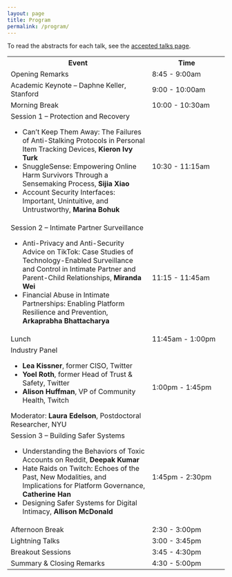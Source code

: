 ```yaml
---
layout: page
title: Program
permalink: /program/
---
```


To read the abstracts for each talk, see the [accepted talks page](/accepted_talks).

<table>
    <tr>
        <th style='width:65%'> Event </th>
        <th> Time </th>
    </tr>
    <tr>
        <td> Opening Remarks </td>
        <td> 8:45 - 9:00am </td>
    </tr>
    <tr>
        <td> Academic Keynote – Daphne Keller, Stanford </td>
        <td> 9:00 - 10:00am </td>
    </tr>
    <tr>
        <td> Morning Break </td>
        <td> 10:00 - 10:30am </td>
    </tr>
    <tr>
        <td> Session 1 – Protection and Recovery 
            <ul>
                <li> Can’t Keep Them Away: The Failures of Anti-Stalking Protocols in Personal Item Tracking Devices, <b>Kieron Ivy Turk</b> </li>
                <li> SnuggleSense: Empowering Online Harm Survivors Through a Sensemaking Process, <b>Sijia Xiao</b> </li>
                <li> Account Security Interfaces: Important, Unintuitive, and Untrustworthy, <b>Marina Bohuk</b> </li>
            </ul>
        </td>
        <td> 10:30 - 11:15am </td>
    </tr>
    <tr>
        <td> Session 2 – Intimate Partner Surveillance 
            <ul>
                <li> Anti-Privacy and Anti-Security Advice on TikTok: Case Studies of Technology-Enabled Surveillance and Control in Intimate Partner and Parent-Child Relationships, <b> Miranda Wei </b></li>
                <li> Financial Abuse in Intimate Partnerships: Enabling Platform Resilience and Prevention, <b> Arkaprabha Bhattacharya </b> </li>
            </ul>
        </td>
        <td> 11:15 - 11:45am </td>
    </tr>
    <tr>
        <td> Lunch </td>
        <td> 11:45am - 1:00pm </td>
    </tr>
    <tr>
        <td> Industry Panel
            <ul>
                <li> <b>Lea Kissner</b>, former CISO, Twitter </li>
                <li> <b>Yoel Roth</b>, former Head of Trust & Safety, Twitter </li>
                <li> <b>Alison Huffman</b>, VP of Community Health, Twitch </li>
            </ul>
            Moderator: <b>Laura Edelson</b>, Postdoctoral Researcher, NYU
        </td>
        <td> 1:00pm - 1:45pm </td>
    </tr>
    <tr>
        <td> Session 3 – Building Safer Systems 
            <ul>
                <li> Understanding the Behaviors of Toxic Accounts on Reddit,  <b>Deepak Kumar</b> </li>
                <li> Hate Raids on Twitch: Echoes of the Past, New Modalities, and Implications for Platform Governance, <b>Catherine Han</b> </li>
                <li> Designing Safer Systems for Digital Intimacy, <b>Allison McDonald</b> </li>
            </ul>
        </td>
        <td> 1:45pm - 2:30pm </td>
    </tr>
    <tr>
        <td> Afternoon Break </td>
        <td> 2:30 - 3:00pm </td>
    </tr>
    <tr>
        <td> Lightning Talks </td>
        <td> 3:00 - 3:45pm </td>
    </tr>
    <tr>
        <td> Breakout Sessions </td>
        <td> 3:45 - 4:30pm </td>
    </tr>
    <tr>
        <td> Summary & Closing Remarks</td>
        <td> 4:30 - 5:00pm </td>
    </tr>
</table>
